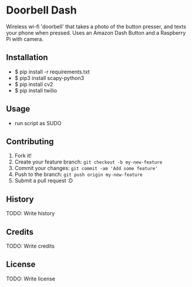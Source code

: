 # Doorbell Dash
Wireless wi-fi 'doorbell' that takes a photo of the button presser, and texts your phone when pressed. Uses an Amazon Dash Button and a Raspberry Pi with camera.

## Installation
* $ pip install -r requirements.txt
* $ pip3 install scapy-python3
* $ pip install cv2
* $ pip install twilio

## Usage
* run script as SUDO

## Contributing
1. Fork it!
2. Create your feature branch: `git checkout -b my-new-feature`
3. Commit your changes: `git commit -am 'Add some feature'`
4. Push to the branch: `git push origin my-new-feature`
5. Submit a pull request :D

## History
TODO: Write history

## Credits
TODO: Write credits

## License
TODO: Write license

